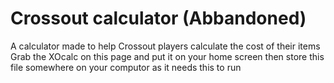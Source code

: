 # Crossout calculator (Abbandoned)

A calculator made to help Crossout players calculate the cost of their items
Grab the XOcalc on this page and put it on your home screen then store this file somewhere on your computor as it needs this to run
